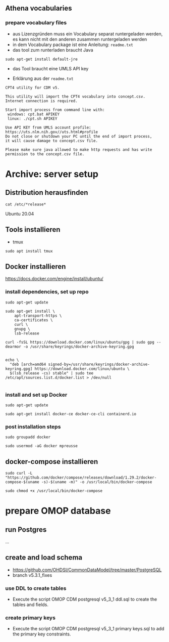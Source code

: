 
## Athena vocabularies

### prepare vocabulary files
- aus Lizenzgründen muss ein Vocabulary separat runtergeladen werden, es kann nicht mit den anderen zusammen runtergeladen werden
- in dem Vocabulary package ist eine Anleitung: `readme.txt`
- das tool zum runterladen braucht Java

```
sudo apt-get install default-jre
```

- das Tool braucht eine UMLS API key

- Erklärung aus der `readme.txt`

```
CPT4 utility for CDM v5.

This utility will import the CPT4 vocabulary into concept.csv.
Internet connection is required.

Start import process from command line with:
 windows: cpt.bat APIKEY
 linux: ./cpt.sh APIKEY

Use API KEY from UMLS account profile: https://uts.nlm.nih.gov//uts.html#profile
Do not close or shutdown your PC until the end of import process,
it will cause damage to concept.csv file.

Please make sure java allowed to make http requests and has write permission to the concept.csv file.
```



# Archive: server setup
## Distribution herausfinden

```
cat /etc/*release*
```

Ubuntu 20.04


## Tools installieren
- tmux
```
sudo apt install tmux
```

## Docker installieren
https://docs.docker.com/engine/install/ubuntu/

### install dependencies, set up repo

```
sudo apt-get update

sudo apt-get install \
    apt-transport-https \
    ca-certificates \
    curl \
    gnupg \
    lsb-release

curl -fsSL https://download.docker.com/linux/ubuntu/gpg | sudo gpg --dearmor -o /usr/share/keyrings/docker-archive-keyring.gpg


echo \
  "deb [arch=amd64 signed-by=/usr/share/keyrings/docker-archive-keyring.gpg] https://download.docker.com/linux/ubuntu \
  $(lsb_release -cs) stable" | sudo tee /etc/apt/sources.list.d/docker.list > /dev/null
  
```

### install and set up Docker

```
sudo apt-get update

sudo apt-get install docker-ce docker-ce-cli containerd.io
```

### post installation steps

```
sudo groupadd docker

sudo usermod -aG docker mpreusse
```

##  docker-compose installieren

```
sudo curl -L "https://github.com/docker/compose/releases/download/1.29.2/docker-compose-$(uname -s)-$(uname -m)" -o /usr/local/bin/docker-compose

sudo chmod +x /usr/local/bin/docker-compose
```

# prepare OMOP database
## run Postgres
...

## create and load schema
- https://github.com/OHDSI/CommonDataModel/tree/master/PostgreSQL
- branch v5.3.1_fixes

### use DDL to create tables
- Execute the script OMOP CDM postgresql v5_3_1 ddl.sql to create the tables and fields.

### create primary keys
- Execute the script OMOP CDM postgresql v5_3_1 primary keys.sql to add the primary key constraints.

